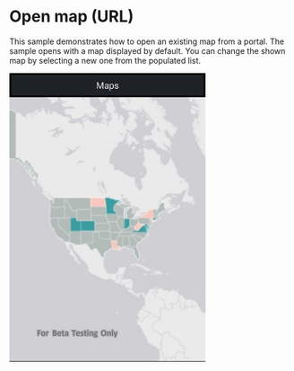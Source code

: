 # Open map (URL)

This sample demonstrates how to open an existing map from a portal. The sample opens with a map displayed by default. You can change the shown map by selecting a new one from the populated list.

<img src="OpenMapURL.jpg" width="350"/>
